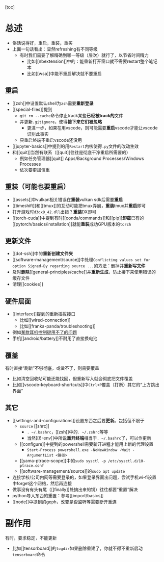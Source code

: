 [toc]
# 总述
- 俗话说得好，重启，重装，重买
- 上面一句话看出：显然refreshing有不同等级
  - 有时我们需要了解精确到哪一等级（层次）就行了，以节省时间精力
    - 比如[[nbextension]]中的：能重新打开窗口就不需要restart整个笔记本
    - 比如[[wsa]]中能不重启解决就不要重启
## 重启
- [[zsh]]中设置默认shell为`zsh`需要**重新登录**
- [[special-files]]提到
  - `git rm --cache`命令停止track某些**已经被track的**文件
  - 并更新`.gitignore`，使得**接下来它们被忽略**
    - 更进一步，如果在用vscode，则可能需要**重启**vscode才能让vscode识别此事实
  - 只重启终端不重启vscode还没用
- [[jupyter-basics]]中提到的用`Restart`内核使得`.py`文件的改动生效
- 和[[quit]]当然有联系（[[quit]]往往是彻底干净重启所需要的）
  - 例如任务管理器[[quit]] Apps/Background Processes/Windows Processes
  - 依次要更加慎重
## 重装（可能也要重启）
- [[assets]]中vulkan相关错误在**重装**vulkan sdk后需要**重启**
- [[timeshift]]和[[tmux]]的互动可能把tmux弄崩，**重装**tmux并**重启**即可
- 打开游戏时`d3dx9_42.dll`出错？**重装**DX即可
- [[torch-cuda]]中提到有时[[conda/commands]]和[[pip]]**卸载**已有的[[pytorch/basics/installation]]就能**重装**成功GPU版本的`torch`
## 更新文件
- [[dot-ssh]]中的**重新创建文件夹**
- [[software-management/source]]中处理`Conflicting values set for option Signed-By regarding source ...`的方法：删掉并**重新写文件**
- 及时**删除**[[general-principles/cache]]并**重新生成**，防止接下来使用错误的缓存文件
- 清理[[cookies]]
## 硬件层面
- [[interface]]提到的重新插拔接口
  - 比如[[wired-connection]]
  - 比如[[franka-panda/troubleshooting]]
- 例如[某款耳机控制键用不了的问题](https://helpguide.sony.net/mdr/wi1000x/v1/zh-cn/contents/TP0001514117.html)
- 手机[[android/battery]]不耐用了直接换电池
## 覆盖
有时直接“刷新”不够彻底，或做不了，则需要覆盖
- 比如清空回收站可能还能找回，但重新写入就会彻底把文件覆盖
- 比如[[vscode-keyboard-shortcuts]]中`Ctrl+P`覆盖（打断）其它的“上方跳出界面”
## 其它
- [[settings-and-configurations]]设置东西之后要**更新**。包括但不限于
  - `source` [[shrc]]
    - `. ~/.bashrc`，[[zsh]]中的`. ~/.zshrc`等等
    - 当然[[6-env]]中所说**重开终端**相当于`. ~/.bashrc`了，可以作更新
  - [[configure]]中提到的powershell需要新开进程才能用上新的代理设置
    - `Start-Process powershell.exe -NoNewWindow -Wait -ArgumentList <路径>`
  - [[yama-ptrace-scope]]中的`sudo sysctl -p /etc/sysctl.d/10-ptrace.conf`
  - [[software-management/source]]的`sudo apt update`
- 连接学校/公司内网等需要登录的，如果登录界面出问题，尝试手机wi-fi设置中forget这个网络，然后再连接
- 做事没有有头有尾（[[finally]]处搞出来的锅）往往都要“重置”解决
- python导入东西的重置：参考[[import/basics]]
- [[node]]中提到的geph，改变是否监听等需要断开重连
# 副作用
有时，要求稳定，不能更新
- 比如[[tensorboard]]的`logdir`如果删除重建了，你就不得不重新启动`tensorboard`命令